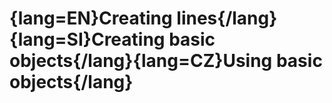 # {lang=EN}Creating lines{/lang}{lang=SI}Creating basic objects{/lang}{lang=CZ}Using basic objects{/lang}
